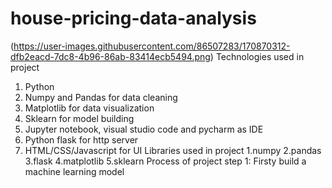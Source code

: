# house-pricing-data-analysis
(https://user-images.githubusercontent.com/86507283/170870312-dfb2eacd-7dc8-4b96-86ab-83414ecb5494.png)
Technologies used in project
1) Python
2) Numpy and Pandas for data cleaning
3) Matplotlib for data visualization
4) Sklearn for model building
5) Jupyter notebook, visual studio code and pycharm as IDE
6) Python flask for http server
7) HTML/CSS/Javascript for UI
Libraries used in project
  1.numpy
  2.pandas
  3.flask
  4.matplotlib
  5.sklearn
 Process of project
 step 1: Firsty build a machine learning model
